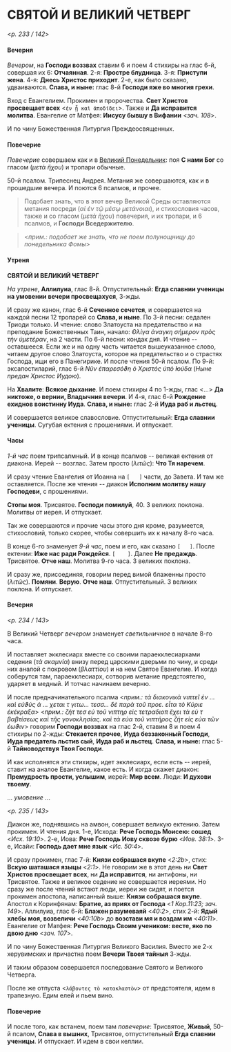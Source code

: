 
# СВЯТОЙ И ВЕЛИКИЙ ЧЕТВЕРГ

<*p. 233 / 142*>

#### Вечерня

*Вечером*, на **Господи воззвах** ставим 6 и поем 4 стихиры на глас 6-й, совершая их 6: **Отчаянная**. 
2-я: **Простре блудница**. 3-я: **Приступи жена**. 4-я: **Днесь Христос приходит**. 2-е, как было сказано, 
удваиваются. **Слава, и ныне:** глас 8-й **Господи яже во многия грехи**. 

Вход с Евангелием. Прокимен и пророчества. **Свет Христов просвещает всех** <`ἐν ᾗ καὶ ἀποδίδει`>. 
Также и **Да исправится молитва**. 
Евангелие от Матфея: **Иисусу бывшу в Вифании** <*зач. 108*>.  
 
И по чину Божественная Литургия Преждеосвященных.

#### Повечерие

*Повечерие* совершаем как и в [Великий Понедельник](A_20_MES_great_tuesday.md#Повечерие):
поя **С нами Бог** со гласом (*μετὰ ἥχου*) и тропари обычные. 

50-й псалом. Трипеснец Андрея. Метания же совершаются, как и в прошедшие вечера. И поются 6 псалмов, 
и прочее. 

> Подобает знать, что в этот вечер Великой Среды оставляются метания посреди (*αἱ ἐν τῷ μέσῳ μετάνοιαι*), 
> и стихословия часов, также и  со гласом (*μετὰ ἥχου*) повечерия, и их тропари, и 6 псалмов, 
> и **Господи Вседержителю**. 

> <*прим.: подобает же знать, что не поем полунощницу до понедельника Фомы*>
  
#### Утреня

**СВЯТОЙ И ВЕЛИКИЙ ЧЕТВЕРГ**

*На утрене*, **Аллилуиа**, глас 8-й. Отпустительный: **Егда славнии ученицы на умовении вечери 
просвещахуся**, 3-жды. 

И сразу же канон, глас 6-й **Сеченное сечется**, и совершается на каждой песни 12 тропарей 
со **Слава, и ныне**. 
По 3-й песни: седален Триоди только. И чтение: слово Златоуста на предательство и на преподание 
Божественных Таин, начало: *̓Ολίγα ἀναγκη σήμερον πρὸς τὴν ὑμετέραν*, на 2 части. 
По 6-й песни: кондак дня. И чтение -- оставшееся. Если же и на одну часть читается вышеуказанное слово, 
читаем другое слово Златоуста, которое на предательство и о страстях Господа, ищи его в Панегирике. 
И после чтения 50-й псалом. 
По 9-й: эксапостиларий, глас 6-й *Νῦν ἐπαρεσόϑη ὁ Χριστὸς ὑπὸ ̓Ιούδα* (*Ныне предан Христос Иудою*). 

На **Хвалите**: **Всякое дыхание**. И поем стихиры 4 по 1-жды, глас <...> 
**Да никтоже, о вернии, Владычния вечери**. И 4-я, глас 6-й **Рождение ехиднов воистинну Иуда**. 
**Слава, и ныне:** глас 2-й **Иуда раб и льстец**. 

И совершается великое славословие. Отпустительный: **Егда славнии ученицы**. Сугубая ектения с прошениями. 
И отпускает. 
  
#### Часы

*1-й час* поем трипсалмный. И в конце псалмов -- великая ектения от диакона. Иерей -- возглас. 
Затем просто (*λιτῶς*): **Что Тя наречем**. 

И сразу чтение Евангелия от Иоанна на `[   ]` части, до Завета. И там же оставляется. 
После же чтения -- диакон **Исполним молитву нашу Господеви**, с прошениями. 

**Стопы моя**. Трисвятое. **Господи помилуй**, 40. 3 великих поклона. Молитвы от иерея. И отпускает. 

Так же совершаются и прочие часы этого дня кроме, разумеется, стихословий, только скорее, чтобы совершить 
их к началу 8-го часа. 

В конце 6-го знаменует *9-й час*, поем и его, как сказано `[   ]`. После ектении: **Иже нас ради Рождейся**. 
`[    ]`. Далее **Не предаждь**. Трисвятое. **Отче наш**. Молитва 9-го часа. 3 великих поклона. 

И сразу же, присоединяя, говорим перед вимой блаженны просто (*λιτῶς*). **Помяни**. **Верую**. 
**Отче наш**. Отпустительный. 3 великих поклона. И отпускает.  
  
#### Вечерня

<*p. 234 / 143*>

В Великий Четверг *вечером* знаменует *светильничное* в начале 8-го часа. 
 
И поставляет экклесиарх вместе со своими параекклесиархами седения (*τὰ σκαμνία*) внизу перед царскими 
дверьми по чину, и среди них аналой с покровом (*βλαττίου*) и на нем Святое Евангелие. И когда соберутся 
там, параекклесиарх, сотворив метание предстоятелю, ударяет в медный. И тотчас начинаем вечерню. 

И после предначинательного псалма <*прим.: τὰ διακονικὰ νιπτεῖ ἐν ... καὶ εὐϑύς ά ... χεται τ γιτω... 
τεσσ... δὲ παρὰ τοῦ προε. εἶτα τὸ Κύριε ἐκέκραξα*> <*прим.: ζήτ τεσ εὐ τοῦ νιπτηρ εἰς τετραδιοπ 
ἔχει τὰ εὐ τ βαβτίσεως καὶ τῆς γονοκλησίας. καὶ τὰ εὐα τοῦ νιπτήρος ζήτ εἰς εὐα τῶν ἑωϑιν*> 
говорим **Господи воззвах** на глас 2-й, ставим 8 и поем 4 стихиры по 2-жды: **Стекается прочее**, 
**Иуда беззаконный Господи**, **Иуда предатель льстив сый**, **Иуда раб и льстец**. 
**Слава, и ныне:** глас 5-й **Тайноводствуя Твоя Господи**. 

И как исполнятся эти стихиры, идет экклесиарх, если есть -- иерей, ставит на аналое Евангелие, 
какое есть. И когда скажет диакон: **Премудрость прости, услышим**, иерей: **Мир всем**. 
Люди: **И духови твоему**. 

... *умовение* ...


<*p. 235 / 143*>

Диакон же, поднявшись на амвон, совершает великую ектению. 
Затем прокимен. И чтения дня. 1-е, Исхода: **Рече Господь Моисею: сошед** <*Исх. 19:10*>. 
2-е, Иова: **Рече Господь Иову сквозе бурю** <*Иов. 38:1*>. 
3-е, Исайи: **Господь дает мне язык** <*Ис. 50:4*>. 

И сразу прокимен, глас 7-й: **Князи собрашася вкупе** <*2:2b*>, стих: **Вскую шаташася языцы** <*2:1*>. 
Не говорим же в этот день ни **Свет Христов просвещает всех**, ни **Да исправится**, ни антифоны, 
ни Трисвятое. Также и великое седение не совершается иереями. Но сразу же после чтений встают люди, 
иереи же сидят, и поется прокимен апостола, написанный выше: **Князи собрашася вкупе**. 
Апостол к Коринфянам: **Братие, аз приях от Господа** <*1 Кор.11:23; зач. 149*>. 
Аллилуиа, глас 6-й: **Блажен разумеваяй** <*40:2*>, 
стих 2-й: **Ядый хлебы моя, возвеличи** <*40:10b*> до **возстави мя и воздам им** <*40:11*>. 
Евангелие от Матфея: **Рече Господь Своим учеником: весте, яко по двою дню** <*зач. 107*>. 
 
И по чину Божественная Литургия Великого Василия. Вместо же 2-х херувимских и причастна поем 
**Вечери Твоея тайныя** 3-жды. 

И таким образом совершается последование Святого и Великого Четверга. 

После же отпуста <`λάβοντες τὸ κατακλαστὸν`> от предстоятеля, идем в трапезную. 
Едим елей и пьем вино. 
   
#### Повечерие

И после того, как встанем, поем там *повечерие*: Трисвятое, **Живый**, 50-й псалом, **Слава в вышних**, 
Трисвятое, отпустительный **Егда славнии ученицы**. И отпускает. И идем в свои келлии. 
